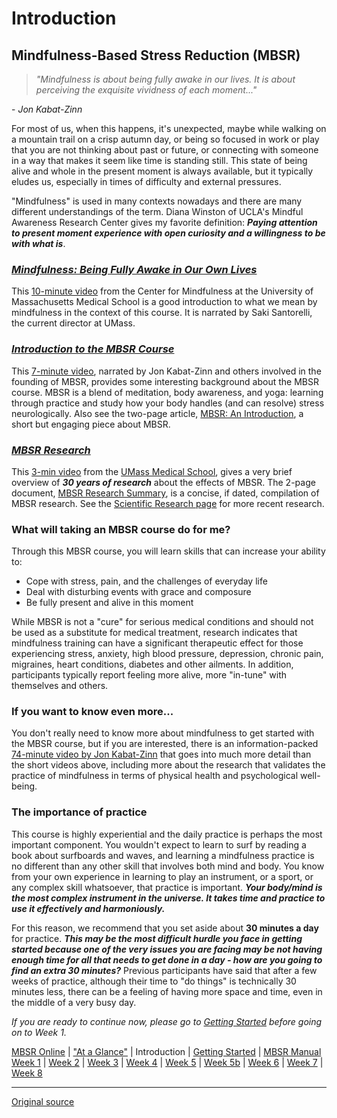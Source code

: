 Introduction
============

Mindfulness-Based Stress Reduction (MBSR)
-----------------------------------------

> _"Mindfulness is about being fully awake in our lives. It is about perceiving
the exquisite vividness of each moment..."_

\- _Jon Kabat-Zinn_

For most of us, when this happens, it's unexpected, maybe while walking on a
mountain trail on a crisp autumn day, or being so focused in work or play that
you are not thinking about past or future, or connecting with someone in a way
that makes it seem like time is standing still. This state of being alive and
whole in the present moment is always available, but it typically eludes us,
especially in times of difficulty and external pressures.

"Mindfulness" is used in many contexts nowadays and there are many different
understandings of the term. Diana Winston of UCLA's Mindful Awareness Research
Center gives my favorite definition: **_Paying attention to present moment
experience with open curiosity and a willingness to be with what is_**.

### [_Mindfulness: Being Fully Awake in Our Own Lives_][39]
This [10-minute video][39] from the Center for Mindfulness at the University of
Massachusetts Medical School is a good introduction to what we mean by
mindfulness in the context of this course. It is narrated by Saki Santorelli,
the current director at UMass. 

### [ _Introduction to the MBSR Course_ ][41]
This [7-minute video][41], narrated by Jon Kabat-Zinn and others involved in
the founding of MBSR, provides some interesting background about the MBSR
course. MBSR is a blend of meditation, body awareness, and yoga: learning
through practice and study how your body handles (and can resolve) stress
neurologically. Also see the two-page article, [MBSR: An Introduction][42], a
short but engaging piece about MBSR.   

### [ _MBSR Research_][43]  
This [3-min video][43] from the [UMass Medical School][45], gives a very brief
overview of _**30 years of research**_ about the effects of MBSR. The 2-page
document, [MBSR Research Summary][46], is a concise, if dated, compilation of
MBSR research. See the [Scientific Research page][47] for more recent
research.

### What will taking an MBSR course do for me?  
Through this MBSR course, you will learn skills that can increase your ability to:  

* Cope with stress, pain, and the challenges of everyday life
* Deal with disturbing events with grace and composure
* Be fully present and alive in this moment

While MBSR is not a "cure" for serious medical conditions and should not be
used as a substitute for medical treatment, research indicates that mindfulness
training can have a significant therapeutic effect for those experiencing
stress, anxiety, high blood pressure, depression, chronic pain, migraines,
heart conditions, diabetes and other ailments. In addition, participants
typically report feeling more alive, more "in-tune" with themselves and others.

### If you want to know even more...  
You don't really need to know more about mindfulness to get started with the
MBSR course, but if you are interested, there is an information-packed
[74-minute video by Jon Kabat-Zinn][48] that goes into much more detail than
the short videos above, including more about the research that validates the
practice of mindfulness in terms of physical health and psychological
well-being.

### The importance of practice  
This course is highly experiential and the daily practice is perhaps the most
important component. You wouldn't expect to learn to surf by reading a book
about surfboards and waves, and learning a mindfulness practice is no different
than any other skill that involves both mind and body. You know from your own
experience in learning to play an instrument, or a sport, or any complex skill
whatsoever, that practice is important. _**Your body/mind is the most complex
instrument in the universe. It takes time and practice to use it effectively
and harmoniously.**_

For this reason, we recommend that you set aside about **30 minutes a day** for
practice. _**This may be the most difficult hurdle you face in getting started
because one of the very issues you are facing may be not having enough time for
all that needs to get done in a day - how are you going to find an extra 30
minutes?**_ Previous participants have said that after a few weeks of practice,
although their time to "do things" is technically 30 minutes less, there can be
a feeling of having more space and time, even in the middle of a very busy day.

_*If you are ready to continue now, please go to [Getting Started][15] before
going on to Week 1.*_

[15]: selfguidedMBSR_gettingstarted.md
[39]: https://www.youtube.com/watch?v=mBSO41ZimNs&amp;index=1&amp;list=PLbiVpU59JkVaWH5kKrkSCIkg0vKLr1p9f
[41]: https://www.youtube.com/watch?v=0TA7P-iCCcY&amp;list=PLbiVpU59JkVaWH5kKrkSCIkg0vKLr1p9f&amp;index=2
[42]: docs/MBSRintro-lewis.pdf
[43]: https://www.youtube.com/watch?v=PGNHn-G0Zz8&amp;list=PLbiVpU59JkVaWH5kKrkSCIkg0vKLr1p9f&amp;index=3
[45]: http://umassmed.edu/cfm/Research/MBSR-Research/
[46]: docs/research_summary.pdf
[47]: http://palousemindfulness.com/resources_research.html
[48]: https://www.youtube.com/watch?v=7kblkFJmriM&amp;list=PLbiVpU59JkVaWH5kKrkSCIkg0vKLr1p9f&amp;index=4

[MBSR Online](index.md) | ["At a Glance"][index] | Introduction | [Getting Started][started] | [MBSR Manual][manual]  
[Week 1][w1] | [Week 2](selfguidedMBSR_week2.md) | [Week 3](selfguidedMBSR_week3.md) | [Week 4](selfguidedMBSR_week4.md) | [Week 5](selfguidedMBSR_week5.md) | [Week 5b](selfguidedMBSR_week5b.md) | [Week 6](selfguidedMBSR_week6.md) | [Week 7](selfguidedMBSR_week7.md) | [Week 8](selfguidedMBSR_week8.md)

[index]: selfguidedMBSR_ataglance.md
[intro]: selfguidedMBSR_week0.md
[started]: selfguidedMBSR_gettingstarted.md
[manual]: selfguidedMBSR_manual.md
[w1]: selfguidedMBSR_week1.md
[w2]: selfguidedMBSR_week2.md
[w3]: selfguidedMBSR_week3.md
[w4]: selfguidedMBSR_week4.md
[w5]: selfguidedMBSR_week5.md
[w5b]: selfguidedMBSR_week5b.md
[w6]: selfguidedMBSR_week6.md
[w7]: selfguidedMBSR_week7.md
[w8]: selfguidedMBSR_week8.md

-----

[Original source](http://palousemindfulness.com/selfguidedMBSR_week0.html "Permalink to MBSR Introduction")
